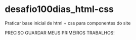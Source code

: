 # desafio100dias_html-css
Praticar base inicial de html + css para componentes do site

PRECISO GUARDAR MEUS PRIMEIROS TRABALHOS!
